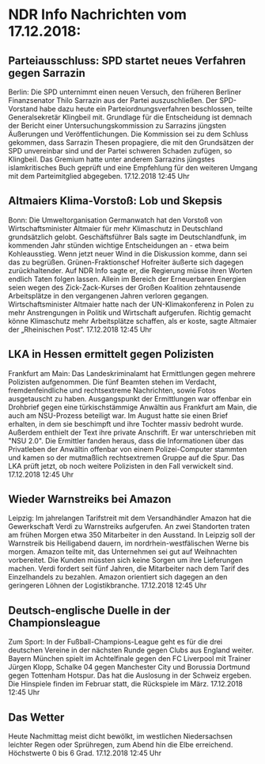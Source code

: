 # NDR Info Nachrichten vom 17.12.2018:


## Parteiausschluss: SPD startet neues Verfahren gegen Sarrazin
Berlin: Die SPD unternimmt einen neuen Versuch, den früheren Berliner Finanzsenator Thilo Sarrazin aus der Partei auszuschließen. Der SPD-Vorstand habe dazu heute ein Parteiordnungsverfahren beschlossen, teilte Generalsekretär Klingbeil mit. Grundlage für die Entscheidung ist demnach der Bericht einer Untersuchungskommission zu Sarrazins jüngsten Äußerungen und Veröffentlichungen. Die Kommission sei zu dem Schluss gekommen, dass Sarrazin Thesen propagiere, die mit den Grundsätzen der SPD unvereinbar sind und der Partei schweren Schaden zufügen, so Klingbeil. Das Gremium hatte unter anderem Sarrazins jüngstes islamkritisches Buch geprüft und eine Empfehlung für den weiteren Umgang mit dem Parteimitglied abgegeben. 17.12.2018 12:45 Uhr 

## Altmaiers Klima-Vorstoß: Lob und Skepsis
Bonn:	Die Umweltorganisation Germanwatch hat den Vorstoß von Wirtschaftsminister Altmaier für mehr Klimaschutz in Deutschland grundsätzlich gelobt. Geschäftsführer Bals sagte im Deutschlandfunk, im kommenden Jahr stünden wichtige Entscheidungen an - etwa beim Kohleausstieg. Wenn jetzt neuer Wind in die Diskussion komme, dann sei das zu begrüßen. Grünen-Fraktionschef Hofreiter äußerte sich dagegen zurückhaltender. Auf NDR Info sagte er, die Regierung müsse ihren Worten endlich Taten folgen lassen. Allein im Bereich der Erneuerbaren Energien seien wegen des Zick-Zack-Kurses der Großen Koalition zehntausende Arbeitsplätze in den vergangenen Jahren verloren gegangen. Wirtschaftsminister Altmaier hatte nach der UN-Klimakonferenz in Polen zu mehr Anstrengungen in Politik und Wirtschaft aufgerufen. Richtig gemacht könne Klimaschutz mehr Arbeitsplätze schaffen, als er koste, sagte Altmaier der „Rheinischen Post“. 17.12.2018 12:45 Uhr 

## LKA in Hessen ermittelt gegen Polizisten
Frankfurt am Main: Das Landeskriminalamt hat Ermittlungen gegen mehrere Polizisten aufgenommen. Die fünf Beamten stehen im Verdacht, fremdenfeindliche und rechtsextreme Nachrichten, sowie Fotos ausgetauscht zu haben. Ausgangspunkt der Ermittlungen war offenbar ein Drohbrief gegen eine türkischstämmige Anwältin aus Frankfurt am Main, die auch am NSU-Prozess beteiligt war. Im August hatte sie einen Brief erhalten, in dem sie beschimpft und ihre Tochter massiv bedroht wurde. Außerdem enthielt der Text ihre private Anschrift. Er war unterschrieben mit "NSU 2.0". Die Ermittler fanden heraus, dass die Informationen über das Privatleben der Anwältin offenbar von einem Polizei-Computer stammten und kamen so der mutmaßlich rechtsextremen Gruppe auf die Spur. Das LKA prüft jetzt, ob noch weitere Polizisten in den Fall verwickelt sind. 17.12.2018 12:45 Uhr 

## Wieder Warnstreiks bei Amazon
Leipzig:	Im jahrelangen Tarifstreit mit dem Versandhändler Amazon hat die Gewerkschaft Verdi zu Warnstreiks aufgerufen. An zwei Standorten traten am frühen Morgen etwa 350 Mitarbeiter in den Ausstand. In Leipzig soll der Warnstreik bis Heiligabend dauern, im nordrhein-westfälischen Werne bis morgen. Amazon teilte mit, das Unternehmen sei gut auf Weihnachten vorbereitet. Die Kunden müssten sich keine Sorgen um ihre Lieferungen machen. Verdi fordert seit fünf Jahren, die Mitarbeiter nach dem Tarif des Einzelhandels zu bezahlen. Amazon orientiert sich dagegen an den geringeren Löhnen der Logistikbranche. 17.12.2018 12:45 Uhr 

## Deutsch-englische Duelle in der Championsleague
Zum Sport: In der Fußball-Champions-League geht es für die drei deutschen Vereine in der nächsten Runde gegen Clubs aus England weiter. Bayern München spielt im Achtelfinale gegen den FC Liverpool mit Trainer Jürgen Klopp, Schalke 04 gegen Manchester City und Borussia Dortmund gegen Tottenham Hotspur. Das hat die Auslosung in der Schweiz ergeben. Die Hinspiele finden im Februar statt, die Rückspiele im März. 17.12.2018 12:45 Uhr 

## Das Wetter
Heute Nachmittag meist dicht bewölkt, im westlichen Niedersachsen leichter Regen oder Sprühregen, zum Abend hin die Elbe erreichend. Höchstwerte 0 bis 6 Grad. 17.12.2018 12:45 Uhr 
